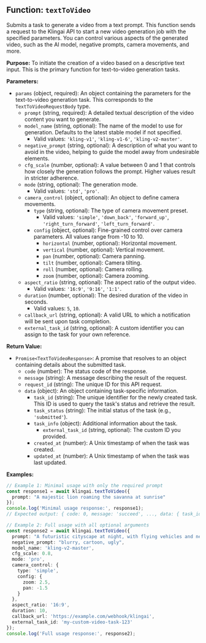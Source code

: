 ## Function: `textToVideo`

Submits a task to generate a video from a text prompt. This function sends a request to the Klingai API to start a new video generation job with the specified parameters. You can control various aspects of the generated video, such as the AI model, negative prompts, camera movements, and more.

**Purpose:**
To initiate the creation of a video based on a descriptive text input. This is the primary function for text-to-video generation tasks.

**Parameters:**

- `params` (object, required): An object containing the parameters for the text-to-video generation task. This corresponds to the `TextToVideoRequestBody` type.
  - `prompt` (string, required): A detailed textual description of the video content you want to generate.
  - `model_name` (string, optional): The name of the model to use for generation. Defaults to the latest stable model if not specified.
    - Valid values: `'kling-v1'`, `'kling-v1-6'`, `'kling-v2-master'`.
  - `negative_prompt` (string, optional): A description of what you want to avoid in the video, helping to guide the model away from undesirable elements.
  - `cfg_scale` (number, optional): A value between 0 and 1 that controls how closely the generation follows the prompt. Higher values result in stricter adherence.
  - `mode` (string, optional): The generation mode.
    - Valid values: `'std'`, `'pro'`.
  - `camera_control` (object, optional): An object to define camera movements.
    - `type` (string, optional): The type of camera movement preset.
      - Valid values: `'simple'`, `'down_back'`, `'forward_up'`, `'right_turn_forward'`, `'left_turn_forward'`.
    - `config` (object, optional): Fine-grained control over camera parameters. All values range from -10 to 10.
      - `horizontal` (number, optional): Horizontal movement.
      - `vertical` (number, optional): Vertical movement.
      - `pan` (number, optional): Camera panning.
      - `tilt` (number, optional): Camera tilting.
      - `roll` (number, optional): Camera rolling.
      - `zoom` (number, optional): Camera zooming.
  - `aspect_ratio` (string, optional): The aspect ratio of the output video.
    - Valid values: `'16:9'`, `'9:16'`, `'1:1'`.
  - `duration` (number, optional): The desired duration of the video in seconds.
    - Valid values: `5`, `10`.
  - `callback_url` (string, optional): A valid URL to which a notification will be sent upon task completion.
  - `external_task_id` (string, optional): A custom identifier you can assign to the task for your own reference.

**Return Value:**

- `Promise<TextToVideoResponse>`: A promise that resolves to an object containing details about the submitted task.
  - `code` (number): The status code of the response.
  - `message` (string): A message describing the result of the request.
  - `request_id` (string): The unique ID for this API request.
  - `data` (object): An object containing task-specific information.
    - `task_id` (string): The unique identifier for the newly created task. This ID is used to query the task's status and retrieve the result.
    - `task_status` (string): The initial status of the task (e.g., `'submitted'`).
    - `task_info` (object): Additional information about the task.
      - `external_task_id` (string, optional): The custom ID you provided.
    - `created_at` (number): A Unix timestamp of when the task was created.
    - `updated_at` (number): A Unix timestamp of when the task was last updated.

**Examples:**

```typescript
// Example 1: Minimal usage with only the required prompt
const response1 = await klingai.textToVideo({
  prompt: "A majestic lion roaming the savanna at sunrise"
});
console.log('Minimal usage response:', response1);
// Expected output: { code: 0, message: 'succeed', ..., data: { task_id: '...', ... } }

// Example 2: Full usage with all optional arguments
const response2 = await klingai.textToVideo({
  prompt: "A futuristic cityscape at night, with flying vehicles and neon lights, cinematic style",
  negative_prompt: "blurry, cartoon, ugly",
  model_name: 'kling-v2-master',
  cfg_scale: 0.8,
  mode: 'pro',
  camera_control: {
    type: 'simple',
    config: {
      zoom: 2.5,
      pan: -1.5
    }
  },
  aspect_ratio: '16:9',
  duration: 10,
  callback_url: 'https://example.com/webhook/klingai',
  external_task_id: 'my-custom-video-task-123'
});
console.log('Full usage response:', response2);
```